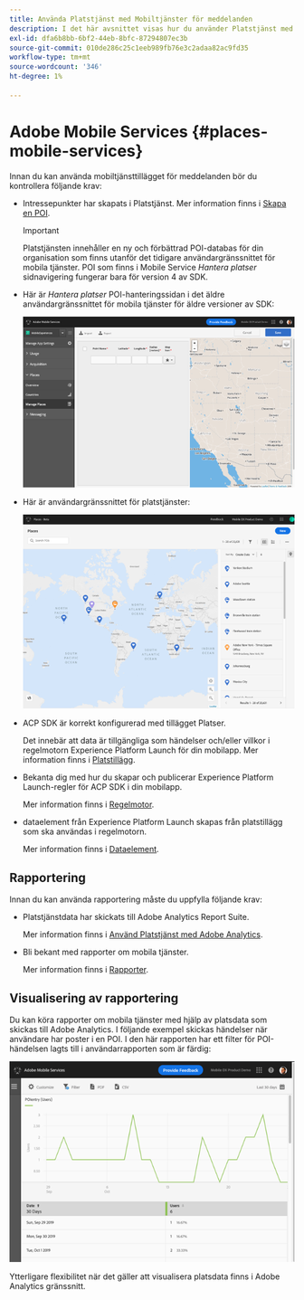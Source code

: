 ```yaml
---
title: Använda Platstjänst med Mobiltjänster för meddelanden
description: I det här avsnittet visas hur du använder Platstjänst med Mobiltjänster för meddelanden.
exl-id: dfa6b8bb-6bf2-44eb-8bfc-87294807ec3b
source-git-commit: 010de286c25c1eeb989fb76e3c2adaa82ac9fd35
workflow-type: tm+mt
source-wordcount: '346'
ht-degree: 1%

---
```


# Adobe Mobile Services {#places-mobile-services}

Innan du kan använda mobiltjänsttillägget för meddelanden bör du kontrollera följande krav:

* Intressepunkter har skapats i Platstjänst. Mer information finns i [Skapa en POI](/help/poi-mgmt-ui/create-a-poi-ui.md).

   >[!IMPORTANT]
   >
   >Platstjänsten innehåller en ny och förbättrad POI-databas för din organisation som finns utanför det tidigare användargränssnittet för mobila tjänster. POI som finns i Mobile Service *Hantera platser* sidnavigering fungerar bara för version 4 av SDK.

* Här är *Hantera platser* POI-hanteringssidan i det äldre användargränssnittet för mobila tjänster för äldre versioner av SDK:

   ![Äldre gränssnitt](/help/assets/legacy-location-v4-ui.png)

* Här är användargränssnittet för platstjänster:

   ![Placerar tjänstens gränssnitt för POI-hantering](/help/assets/places-ui.png)

* ACP SDK är korrekt konfigurerad med tillägget Platser.

   Det innebär att data är tillgängliga som händelser och/eller villkor i regelmotorn Experience Platform Launch för din mobilapp. Mer information finns i [Platstillägg](/help/places-ext-aep-sdks/places-extension/places-extension.md).

* Bekanta dig med hur du skapar och publicerar Experience Platform Launch-regler för ACP SDK i din mobilapp.

   Mer information finns i [Regelmotor](https://aep-sdks.gitbook.io/docs/using-mobile-extensions/mobile-core/rules-engine).

* dataelement från Experience Platform Launch skapas från platstillägg som ska användas i regelmotorn.

   Mer information finns i [Dataelement](https://aep-sdks.gitbook.io/docs/using-mobile-extensions/mobile-core/rules-engine#data-elements).

## Rapportering

Innan du kan använda rapportering måste du uppfylla följande krav:

* Platstjänstdata har skickats till Adobe Analytics Report Suite.

   Mer information finns i [Använd Platstjänst med Adobe Analytics](/help/use-places-with-other-solutions/places-adobe-analytics/use-places-adobe-analytics.md).

* Bli bekant med rapporter om mobila tjänster.

   Mer information finns i [Rapporter](https://docs.adobe.com/content/help/en/mobile-services/using/reports-ug/usage.html).

## Visualisering av rapportering

Du kan köra rapporter om mobila tjänster med hjälp av platsdata som skickas till Adobe Analytics. I följande exempel skickas händelser när användare har poster i en POI. I den här rapporten har ett filter för POI-händelsen lagts till i användarrapporten som är färdig:

![Rapportvisualisering](/help/assets/report-visualize.png)

Ytterligare flexibilitet när det gäller att visualisera platsdata finns i Adobe Analytics gränssnitt.
